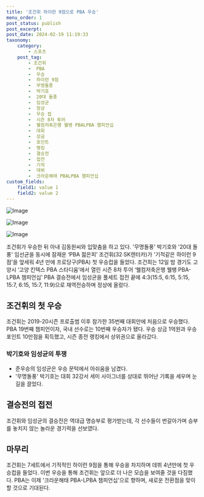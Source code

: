 ```yaml
---
title: '조건휘 하이런 9점으로 PBA 우승'
menu_order: 1
post_status: publish
post_excerpt: 
post_date: 2024-02-19 11:19:33
taxonomy:
    category:
        - 스포츠
    post_tag:
        - 조건휘
        -  PBA
        -  우승
        -  하이런 9점
        -  무명돌풍
        -  박기호
        -  20대 돌풍
        -  임성균
        -  정상
        -  우승 컵
        -  시즌 8차 투어
        -  웰컴저축은행 웰뱅 PBALPBA 챔피언십
        -  대회
        -  상금
        -  포인트
        -  랭킹
        -  결승전
        -  접전
        -  기적
        -  데뷔
        -  크라운해태 PBALPBA 챔피언십
custom_fields:
    field1: value 1
    field2: value 2
---
```


![Image](https://imgnews.pstatic.net/image/425/2024/02/13/202402130916550864018e70538d216812653204_20240213092101410.jpg?type=w647)

![Image](https://imgnews.pstatic.net/image/425/2024/02/13/202402130918070922518e70538d216812653204_20240213092101455.jpg?type=w647)

![Image](https://imgnews.pstatic.net/image/425/2024/02/13/202402130919130850018e70538d216812653204_20240213092101502.jpg?type=w647)

조건휘가 우승한 뒤 아내 김동원씨와 입맞춤을 하고 있다. '무명돌풍' 박기호와 '20대 돌풍' 임선균을 동시에 잠재운 ‘PBA 젊은피’ 조건휘(32∙SK렌터카)가 '기적같은 하이런 9점'을 앞세워 4년 만에 프로당구(PBA) 첫 우승컵을 들었다. 조건희는 12일 밤 경기도 고양시 ‘고양 킨텍스 PBA 스타디움’에서 열린 시즌 8차 투어 ‘웰컴저축은행 웰뱅 PBA-LPBA 챔피언십’ PBA 결승전에서 임성균을 풀세트 접전 끝에 4:3(15:5, 6:15, 5:15, 15:7, 6:15, 15:7, 11:9)으로 재역전승하며 정상에 올랐다.
## 조건휘의 첫 우승
조건휘는 2019-20시즌 프로출범 이후 참가한 35번째 대회만에 처음으로 우승했다. PBA 19번째 챔피언이자, 국내 선수로는 10번째 우승자가 됐다. 우승 상금 1억원과 우승 포인트 10만점을 획득했고, 시즌 종전 랭킹에서 상위권으로 올라갔다.
### 박기호와 임성균의 투쟁
- 준우승의 임성균은 우승 문턱에서 아쉬움을 남겼다.
- '무명돌풍' 박기호는 대회 32강서 세미 사이그너를 상대로 뛰어난 기록을 세우며 눈길을 끌었다.
## 결승전의 접전
조건휘와 임성균의 결승전은 역대급 명승부로 평가받는데, 각 선수들이 번갈아가며 승부를 놓치지 않는 놀라운 경기력을 선보였다.
## 마무리
조건휘는 7세트에서 기적적인 하이런 9점을 통해 우승을 차지하며 데뷔 4년만에 첫 우승컵을 들었다. 이번 우승을 통해 조건휘는 앞으로 더 나은 모습을 보여줄 것을 다짐했다. PBA는 이제 '크라운해태 PBA-LPBA 챔피언십'으로 향하며, 새로운 전환점을 맞이할 것으로 기대된다.
